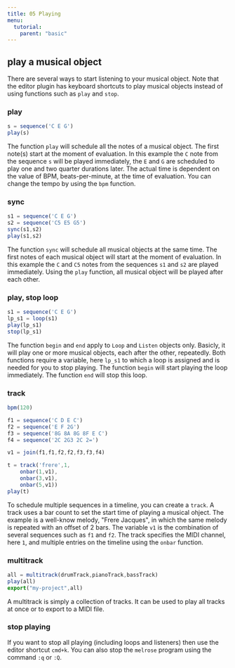 ```yaml
---
title: 05 Playing
menu:
  tutorial:
    parent: "basic"
---
```


## play a musical object

There are several ways to start listening to your musical object.
Note that the editor plugin has keyboard shortcuts to play musical objects instead of using functions such as `play` and `stop`.
### play

```javascript
s = sequence('C E G')
play(s)
```

The function `play` will schedule all the notes of a musical object.
The first note(s) start at the moment of evaluation.
In this example the `C` note from the sequence `s` will be played immediately, the `E` and `G` are scheduled to play one and two quarter durations later.
The actual time is dependent on the value of BPM, beats-per-minute, at the time of evaluation. You can change the tempo by using the `bpm` function.

### sync

```javascript
s1 = sequence('C E G')
s2 = sequence('C5 E5 G5')
sync(s1,s2)
play(s1,s2)
```

The function `sync` will schedule all musical objects at the same time.
The first notes of each musical object will start at the moment of evaluation.
In this example the `C` and `C5` notes from the sequences `s1` and `s2` are played immediately.
Using the `play` function, all musical object will be played after each other.

### play, stop loop

```javascript
s1 = sequence('C E G')
lp_s1 = loop(s1)
play(lp_s1)
stop(lp_s1)
```

The function `begin` and `end` apply to `Loop` and `Listen` objects only.
Basicly, it will play one or more musical objects, each after the other, repeatedly.
Both functions require a variable, here `lp_s1` to which a loop is assigned and is needed for you to stop playing.
The function `begin` will start playing the loop immediately.
The function `end` will stop this loop.

### track

```javascript
bpm(120) 

f1 = sequence('C D E C')
f2 = sequence('E F 2G')
f3 = sequence('8G 8A 8G 8F E C')
f4 = sequence('2C 2G3 2C 2=') 

v1 = join(f1,f1,f2,f2,f3,f3,f4) 

t = track('frere',1,
    onbar(1,v1),
    onbar(3,v1),
    onbar(5,v1))
play(t)
```

To schedule multiple sequences in a timeline, you can create a `track`.
A track uses a bar count to set the start time of playing a musical ohject.
The example is a well-know melody, "Frere Jacques", in which the same melody is repeated with an offset of 2 bars.
The variable `v1` is the combination of several sequences such as `f1` and `f2`.
The track specifies the MIDI channel, here `1`, and multiple entries on the timeline using the `onbar` function.

### multitrack

```javascript
all = multitrack(drumTrack,pianoTrack,bassTrack)
play(all)
export("my-project",all)
```

A multitrack is simply a collection of tracks.
It can be used to play all tracks at once or to export to a MIDI file.

### stop playing

If you want to stop all playing (including loops and listeners) then use the editor shortcut `cmd+k`.
You can also stop the `melrose` program using the command `:q` or `:Q`.
